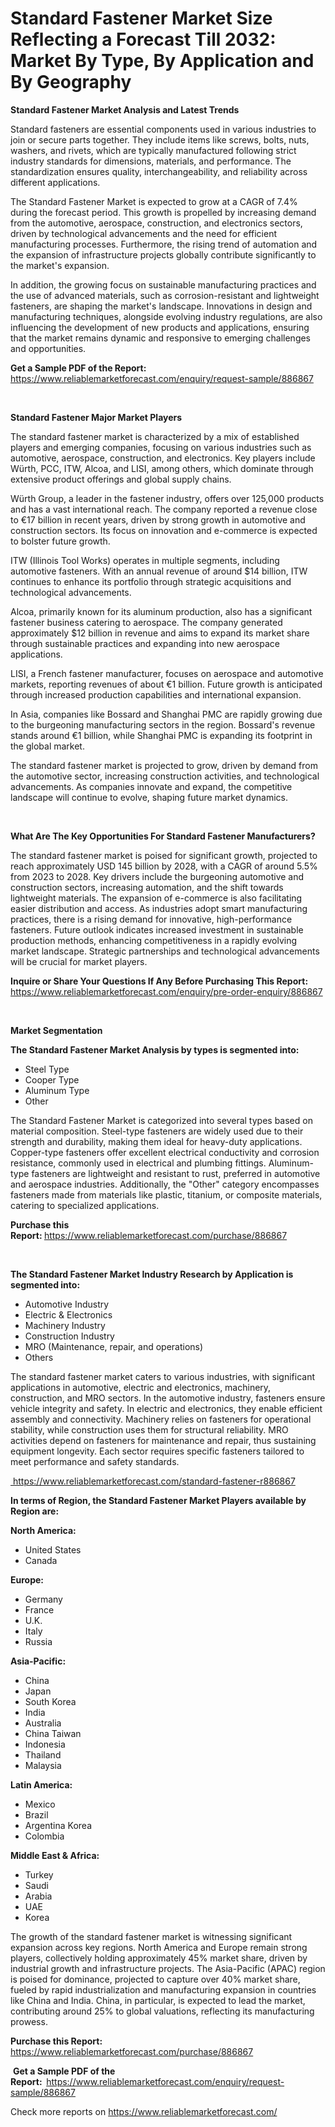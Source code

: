 <p><h1>Standard Fastener Market Size Reflecting a Forecast Till 2032: Market By Type, By Application and By Geography</h1></p><p><strong>Standard Fastener Market Analysis and Latest Trends</strong></p>
<p><p>Standard fasteners are essential components used in various industries to join or secure parts together. They include items like screws, bolts, nuts, washers, and rivets, which are typically manufactured following strict industry standards for dimensions, materials, and performance. The standardization ensures quality, interchangeability, and reliability across different applications.</p><p>The Standard Fastener Market is expected to grow at a CAGR of 7.4% during the forecast period. This growth is propelled by increasing demand from the automotive, aerospace, construction, and electronics sectors, driven by technological advancements and the need for efficient manufacturing processes. Furthermore, the rising trend of automation and the expansion of infrastructure projects globally contribute significantly to the market's expansion.</p><p>In addition, the growing focus on sustainable manufacturing practices and the use of advanced materials, such as corrosion-resistant and lightweight fasteners, are shaping the market's landscape. Innovations in design and manufacturing techniques, alongside evolving industry regulations, are also influencing the development of new products and applications, ensuring that the market remains dynamic and responsive to emerging challenges and opportunities.</p></p>
<p><strong>Get a Sample PDF of the Report:&nbsp;</strong> <a href="https://www.reliablemarketforecast.com/enquiry/request-sample/886867?utm_campaign=2781&utm_medium=2&utm_source=Github&utm_content=ia&utm_term=08042025&utm_id=standard-fastener">https://www.reliablemarketforecast.com/enquiry/request-sample/886867</a></p>
<p>&nbsp;</p>
<p><strong>Standard Fastener Major Market Players</strong></p>
<p><p>The standard fastener market is characterized by a mix of established players and emerging companies, focusing on various industries such as automotive, aerospace, construction, and electronics. Key players include Würth, PCC, ITW, Alcoa, and LISI, among others, which dominate through extensive product offerings and global supply chains.</p><p>Würth Group, a leader in the fastener industry, offers over 125,000 products and has a vast international reach. The company reported a revenue close to €17 billion in recent years, driven by strong growth in automotive and construction sectors. Its focus on innovation and e-commerce is expected to bolster future growth.</p><p>ITW (Illinois Tool Works) operates in multiple segments, including automotive fasteners. With an annual revenue of around $14 billion, ITW continues to enhance its portfolio through strategic acquisitions and technological advancements.</p><p>Alcoa, primarily known for its aluminum production, also has a significant fastener business catering to aerospace. The company generated approximately $12 billion in revenue and aims to expand its market share through sustainable practices and expanding into new aerospace applications.</p><p>LISI, a French fastener manufacturer, focuses on aerospace and automotive markets, reporting revenues of about €1 billion. Future growth is anticipated through increased production capabilities and international expansion.</p><p>In Asia, companies like Bossard and Shanghai PMC are rapidly growing due to the burgeoning manufacturing sectors in the region. Bossard's revenue stands around €1 billion, while Shanghai PMC is expanding its footprint in the global market.</p><p>The standard fastener market is projected to grow, driven by demand from the automotive sector, increasing construction activities, and technological advancements. As companies innovate and expand, the competitive landscape will continue to evolve, shaping future market dynamics.</p></p>
<p>&nbsp;</p>
<p><strong>What Are The Key Opportunities For Standard Fastener Manufacturers?</strong></p>
<p><p>The standard fastener market is poised for significant growth, projected to reach approximately USD 145 billion by 2028, with a CAGR of around 5.5% from 2023 to 2028. Key drivers include the burgeoning automotive and construction sectors, increasing automation, and the shift towards lightweight materials. The expansion of e-commerce is also facilitating easier distribution and access. As industries adopt smart manufacturing practices, there is a rising demand for innovative, high-performance fasteners. Future outlook indicates increased investment in sustainable production methods, enhancing competitiveness in a rapidly evolving market landscape. Strategic partnerships and technological advancements will be crucial for market players.</p></p>
<p><strong>Inquire or Share Your Questions If Any Before Purchasing This Report:</strong> <a href="https://www.reliablemarketforecast.com/enquiry/pre-order-enquiry/886867?utm_campaign=2781&utm_medium=2&utm_source=Github&utm_content=ia&utm_term=08042025&utm_id=standard-fastener">https://www.reliablemarketforecast.com/enquiry/pre-order-enquiry/886867</a></p>
<p>&nbsp;</p>
<p><strong>Market Segmentation</strong></p>
<p><strong>The Standard Fastener Market Analysis by types is segmented into:</strong></p>
<p><ul><li>Steel Type</li><li>Cooper Type</li><li>Aluminum Type</li><li>Other</li></ul></p>
<p><p>The Standard Fastener Market is categorized into several types based on material composition. Steel-type fasteners are widely used due to their strength and durability, making them ideal for heavy-duty applications. Copper-type fasteners offer excellent electrical conductivity and corrosion resistance, commonly used in electrical and plumbing fittings. Aluminum-type fasteners are lightweight and resistant to rust, preferred in automotive and aerospace industries. Additionally, the "Other" category encompasses fasteners made from materials like plastic, titanium, or composite materials, catering to specialized applications.</p></p>
<p><strong>Purchase this Report:&nbsp;</strong><a href="https://www.reliablemarketforecast.com/purchase/886867?utm_campaign=2781&utm_medium=2&utm_source=Github&utm_content=ia&utm_term=08042025&utm_id=standard-fastener">https://www.reliablemarketforecast.com/purchase/886867</a></p>
<p>&nbsp;</p>
<p><strong>The Standard Fastener Market Industry Research by Application is segmented into:</strong></p>
<p><ul><li>Automotive Industry</li><li>Electric & Electronics</li><li>Machinery Industry</li><li>Construction Industry</li><li>MRO (Maintenance, repair, and operations)</li><li>Others</li></ul></p>
<p><p>The standard fastener market caters to various industries, with significant applications in automotive, electric and electronics, machinery, construction, and MRO sectors. In the automotive industry, fasteners ensure vehicle integrity and safety. In electric and electronics, they enable efficient assembly and connectivity. Machinery relies on fasteners for operational stability, while construction uses them for structural reliability. MRO activities depend on fasteners for maintenance and repair, thus sustaining equipment longevity. Each sector requires specific fasteners tailored to meet performance and safety standards.</p></p>
<p><a href="https://www.reliablemarketforecast.com/standard-fastener-r886867?utm_campaign=2781&utm_medium=2&utm_source=Github&utm_content=ia&utm_term=08042025&utm_id=standard-fastener">&nbsp;https://www.reliablemarketforecast.com/standard-fastener-r886867</a></p>
<p><strong>In terms of Region, the Standard Fastener Market Players available by Region are:</strong></p>
<p>
    <p> <strong> North America: </strong>
        <ul>
            <li>United States</li>
            <li>Canada</li>
        </ul>
        </p> 
    <p> <strong> Europe: </strong>
        <ul>
            <li>Germany</li>
            <li>France</li>
            <li>U.K.</li>
            <li>Italy</li>
            <li>Russia</li>
        </ul>
        </p> 
    <p> <strong> Asia-Pacific: </strong>
        <ul>
            <li>China</li>
            <li>Japan</li>
            <li>South Korea</li>
            <li>India</li>
            <li>Australia</li>
            <li>China Taiwan</li>
            <li>Indonesia</li>
            <li>Thailand</li>
            <li>Malaysia</li>
        </ul>
        </p> 
    <p> <strong> Latin America: </strong>
        <ul>
            <li>Mexico</li>
            <li>Brazil</li>
            <li>Argentina Korea</li>
            <li>Colombia</li>
        </ul>
        </p> 
    <p> <strong> Middle East & Africa: </strong>
        <ul>
            <li>Turkey</li>
            <li>Saudi</li>
            <li>Arabia</li>
            <li>UAE</li>
            <li>Korea</li>
        </ul>
    </p>
    </p>
<p><p>The growth of the standard fastener market is witnessing significant expansion across key regions. North America and Europe remain strong players, collectively holding approximately 45% market share, driven by industrial growth and infrastructure projects. The Asia-Pacific (APAC) region is poised for dominance, projected to capture over 40% market share, fueled by rapid industrialization and manufacturing expansion in countries like China and India. China, in particular, is expected to lead the market, contributing around 25% to global valuations, reflecting its manufacturing prowess.</p></p>
<p><strong>Purchase this Report: </strong><a href="https://www.reliablemarketforecast.com/purchase/886867?utm_campaign=2781&utm_medium=2&utm_source=Github&utm_content=ia&utm_term=08042025&utm_id=standard-fastener">https://www.reliablemarketforecast.com/purchase/886867</a></p>
<p>&nbsp;<strong>Get a Sample PDF of the Report:&nbsp;&nbsp;</strong><a href="https://www.reliablemarketforecast.com/enquiry/request-sample/886867?utm_campaign=2781&utm_medium=2&utm_source=Github&utm_content=ia&utm_term=08042025&utm_id=standard-fastener">https://www.reliablemarketforecast.com/enquiry/request-sample/886867</a></p>
<p><strong></strong></p>
<p>Check more reports on <a href="https://www.reliablemarketforecast.com/?utm_campaign=2781&utm_medium=2&utm_source=Github&utm_content=ia&utm_term=08042025&utm_id=standard-fastener">https://www.reliablemarketforecast.com/</a></p>